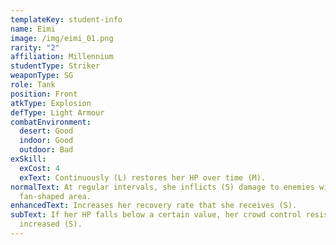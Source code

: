 ```yaml
---
templateKey: student-info
name: Eimi
image: /img/eimi_01.png
rarity: "2"
affiliation: Millennium
studentType: Striker
weaponType: SG
role: Tank
position: Front
atkType: Explosion
defType: Light Armour
combatEnvironment:
  desert: Good
  indoor: Good
  outdoor: Bad
exSkill:
  exCost: 4
  exText: Continuously (L) restores her HP over time (M).
normalText: At regular intervals, she inflicts (S) damage to enemies within a
  fan-shaped area.
enhancedText: Increases her recovery rate that she receives (S).
subText: If her HP falls below a certain value, her crowd control resistance is
  increased (S).
---
```

